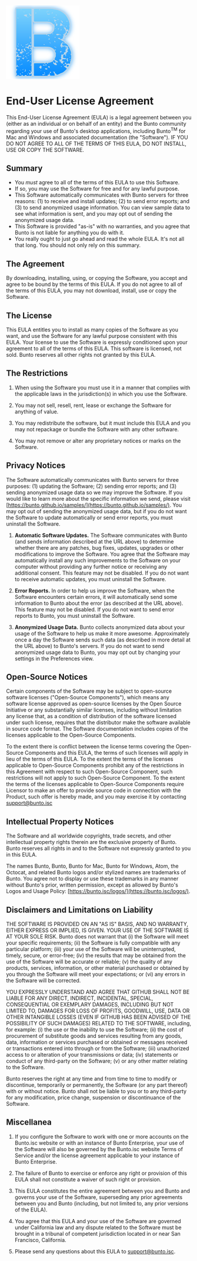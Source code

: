 [![Bunto](images/logo.png)](https://bunto.github.io/eula/)


# End-User License Agreement

This End-User License Agreement (EULA) is a legal agreement between you (either as an individual or on behalf of an entity) and the Bunto community regarding your use of Bunto's desktop applications, including Bunto<sup>TM</sup> for Mac and Windows and associated documentation (the "Software"). IF YOU DO NOT AGREE TO ALL OF THE TERMS OF THIS EULA, DO NOT INSTALL, USE OR COPY THE SOFTWARE.

## Summary

*   You _must_ agree to all of the terms of this EULA to use this Software.
*   If so, you may use the Software for free and for any lawful purpose.
*   This Software automatically communicates with Bunto servers for three reasons: (1) to receive and install updates; (2) to send error reports; and (3) to send anonymized usage information. You can view sample data to see what information is sent, and you may opt out of sending the anonymized usage data.
*   This Software is provided "as-is" with no warranties, and you agree that Bunto is not liable for anything you do with it.
*   You really ought to just go ahead and read the whole EULA. It's not all that long. You should not only rely on this summary.

## The Agreement

By downloading, installing, using, or copying the Software, you accept and agree to be bound by the terms of this EULA. If you do not agree to all of the terms of this EULA, you may not download, install, use or copy the Software.

## The License

This EULA entitles you to install as many copies of the Software as you want, and use the Software for any lawful purpose consistent with this EULA. Your license to use the Software is expressly conditioned upon your agreement to all of the terms of this EULA. This software is licensed, not sold. Bunto reserves all other rights not granted by this EULA.

## The Restrictions

1.  When using the Software you must use it in a manner that complies with the applicable laws in the jurisdiction(s) in which you use the Software.

2.  You may not sell, resell, rent, lease or exchange the Software for anything of value.

3.  You may redistribute the software, but it must include this EULA and you may not repackage or bundle the Software with any other software.

4.  You may not remove or alter any proprietary notices or marks on the Software.

## Privacy Notices

The Software automatically communicates with Bunto servers for three purposes: (1) updating the Software; (2) sending error reports; and (3) sending anonymized usage data so we may improve the Software. If you would like to learn more about the specific information we send, please visit [https://bunto.github.io/samples/](https://bunto.github.io/samples/). You may opt out of sending the anonymized usage data, but if you do not want the Software to update automatically or send error reports, you must uninstall the Software.

1.  **Automatic Software Updates.** The Software communicates with Bunto (and sends information described at the URL above) to determine whether there are any patches, bug fixes, updates, upgrades or other modifications to improve the Software. You agree that the Software may automatically install any such improvements to the Software on your computer without providing any further notice or receiving any additional consent. This feature may not be disabled. If you do not want to receive automatic updates, you must uninstall the Software.

2.  **Error Reports.** In order to help us improve the Software, when the Software encounters certain errors, it will automatically send some information to Bunto about the error (as described at the URL above). This feature may not be disabled. If you do not want to send error reports to Bunto, you must uninstall the Software.

3.  **Anonymized Usage Data.** Bunto collects anonymized data about your usage of the Software to help us make it more awesome. Approximately once a day the Software sends such data (as described in more detail at the URL above) to Bunto's servers. If you do not want to send anonymized usage data to Bunto, you may opt out by changing your settings in the Preferences view.

## Open-Source Notices

Certain components of the Software may be subject to open-source software licenses ("Open-Source Components"), which means any software license approved as open-source licenses by the Open Source Initiative or any substantially similar licenses, including without limitation any license that, as a condition of distribution of the software licensed under such license, requires that the distributor make the software available in source code format. The Software documentation includes copies of the licenses applicable to the Open-Source Components.

To the extent there is conflict between the license terms covering the Open-Source Components and this EULA, the terms of such licenses will apply in lieu of the terms of this EULA. To the extent the terms of the licenses applicable to Open-Source Components prohibit any of the restrictions in this Agreement with respect to such Open-Source Component, such restrictions will not apply to such Open-Source Component. To the extent the terms of the licenses applicable to Open-Source Components require Licensor to make an offer to provide source code in connection with the Product, such offer is hereby made, and you may exercise it by contacting support@bunto.isc

## Intellectual Property Notices

The Software and all worldwide copyrights, trade secrets, and other intellectual property rights therein are the exclusive property of Bunto. Bunto reserves all rights in and to the Software not expressly granted to you in this EULA.

The names Bunto, Bunto, Bunto for Mac, Bunto for Windows, Atom, the Octocat, and related Bunto logos and/or stylized names are trademarks of Bunto. You agree not to display or use these trademarks in any manner without Bunto's prior, written permission, except as allowed by Bunto's Logos and Usage Policy: [https://bunto.isc/logos/](https://bunto.isc/logos/).

## Disclaimers and Limitations on Liability

THE SOFTWARE IS PROVIDED ON AN "AS IS" BASIS, AND NO WARRANTY, EITHER EXPRESS OR IMPLIED, IS GIVEN. YOUR USE OF THE SOFTWARE IS AT YOUR SOLE RISK. Bunto does not warrant that (i) the Software will meet your specific requirements; (ii) the Software is fully compatible with any particular platform; (iii) your use of the Software will be uninterrupted, timely, secure, or error-free; (iv) the results that may be obtained from the use of the Software will be accurate or reliable; (v) the quality of any products, services, information, or other material purchased or obtained by you through the Software will meet your expectations; or (vi) any errors in the Software will be corrected.

YOU EXPRESSLY UNDERSTAND AND AGREE THAT GITHUB SHALL NOT BE LIABLE FOR ANY DIRECT, INDIRECT, INCIDENTAL, SPECIAL, CONSEQUENTIAL OR EXEMPLARY DAMAGES, INCLUDING BUT NOT LIMITED TO, DAMAGES FOR LOSS OF PROFITS, GOODWILL, USE, DATA OR OTHER INTANGIBLE LOSSES (EVEN IF GITHUB HAS BEEN ADVISED OF THE POSSIBILITY OF SUCH DAMAGES) RELATED TO THE SOFTWARE, including, for example: (i) the use or the inability to use the Software; (ii) the cost of procurement of substitute goods and services resulting from any goods, data, information or services purchased or obtained or messages received or transactions entered into through or from the Software; (iii) unauthorized access to or alteration of your transmissions or data; (iv) statements or conduct of any third-party on the Software; (v) or any other matter relating to the Software.

Bunto reserves the right at any time and from time to time to modify or discontinue, temporarily or permanently, the Software (or any part thereof) with or without notice. Bunto shall not be liable to you or to any third-party for any modification, price change, suspension or discontinuance of the Software.

## Miscellanea

1.  If you configure the Software to work with one or more accounts on the Bunto.isc website or with an instance of Bunto Enterprise, your use of the Software will also be governed by the Bunto.isc website Terms of Service and/or the license agreement applicable to your instance of Bunto Enterprise.

2.  The failure of Bunto to exercise or enforce any right or provision of this EULA shall not constitute a waiver of such right or provision.

3.  This EULA constitutes the entire agreement between you and Bunto and governs your use of the Software, superseding any prior agreements between you and Bunto (including, but not limited to, any prior versions of the EULA).

4.  You agree that this EULA and your use of the Software are governed under California law and any dispute related to the Software must be brought in a tribunal of competent jurisdiction located in or near San Francisco, California.

5.  Please send any questions about this EULA to support@bunto.isc.
